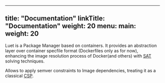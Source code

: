 
---
title: "Documentation"
linkTitle: "Documentation"
weight: 20
menu:
  main:
    weight: 20
---

Luet is a Package Manager based on containers. It provides an abstraction layer over container specfile format (Dockerfiles only as for now), enhancing the image resolution process of Docker(and others) with [SAT](https://en.wikipedia.org/wiki/Boolean_satisfiability_problem) solving techniques.

Allows to apply semver constraints to Image dependencies, treating it as a classical [CSP](https://en.wikipedia.org/wiki/Constraint_satisfaction_problem).


